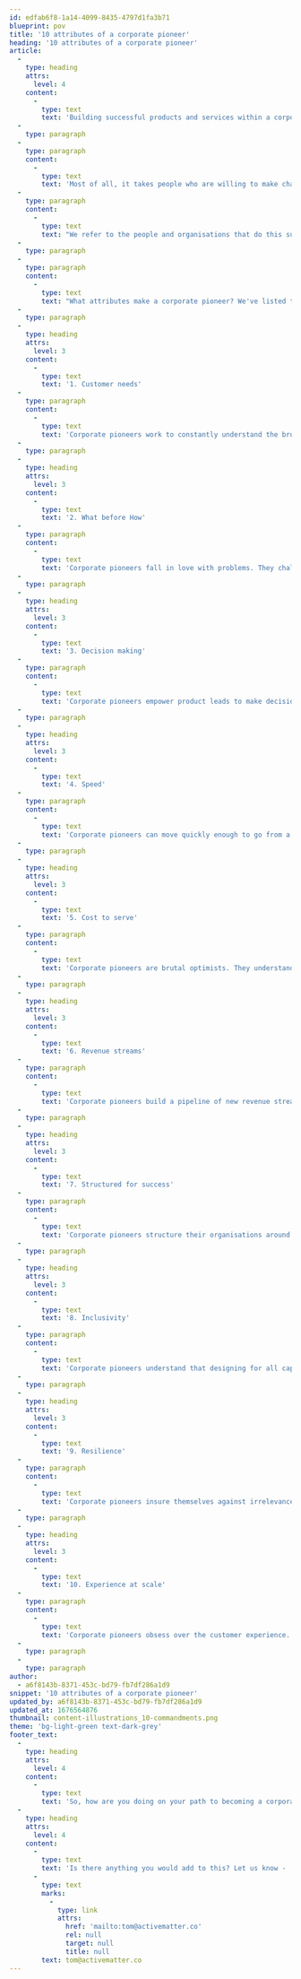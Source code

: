 ```yaml
---
id: edfab6f8-1a14-4099-8435-4797d1fa3b71
blueprint: pov
title: '10 attributes of a corporate pioneer'
heading: '10 attributes of a corporate pioneer'
article:
  -
    type: heading
    attrs:
      level: 4
    content:
      -
        type: text
        text: 'Building successful products and services within a corporate environment is hard. It takes brilliant design operations, a workable tech stack and a company-wide culture of invention, trust and collaboration.'
  -
    type: paragraph
  -
    type: paragraph
    content:
      -
        type: text
        text: 'Most of all, it takes people who are willing to make change happen. The ones who put themselves in the firing line to improve business as usual. The people who bring energy, optimism and new ideas to create things that drive the organisation forward.'
  -
    type: paragraph
    content:
      -
        type: text
        text: "We refer to the people and organisations that do this successfully as 'Corporate Pioneers'."
  -
    type: paragraph
  -
    type: paragraph
    content:
      -
        type: text
        text: "What attributes make a corporate pioneer? We've listed them below. Grab a pen and score your company /10 for each attribute."
  -
    type: paragraph
  -
    type: heading
    attrs:
      level: 3
    content:
      -
        type: text
        text: '1. Customer needs'
  -
    type: paragraph
    content:
      -
        type: text
        text: 'Corporate pioneers work to constantly understand the brutal realities of customers’ lives.'
  -
    type: paragraph
  -
    type: heading
    attrs:
      level: 3
    content:
      -
        type: text
        text: '2. What before How'
  -
    type: paragraph
    content:
      -
        type: text
        text: 'Corporate pioneers fall in love with problems. They challenge their thinking with other, more diverse perspectives and work to understand the often irrational reasons people make the choices they do. Only once they have a clear view of the problem do they give any thought to potential solutions.'
  -
    type: paragraph
  -
    type: heading
    attrs:
      level: 3
    content:
      -
        type: text
        text: '3. Decision making'
  -
    type: paragraph
    content:
      -
        type: text
        text: 'Corporate pioneers empower product leads to make decisions that bring the product closer to the customer. They prioritise customer success over fixing internal operational challenges.'
  -
    type: paragraph
  -
    type: heading
    attrs:
      level: 3
    content:
      -
        type: text
        text: '4. Speed'
  -
    type: paragraph
    content:
      -
        type: text
        text: 'Corporate pioneers can move quickly enough to go from a new idea to the product being in the hands of the customer within 8 weeks.'
  -
    type: paragraph
  -
    type: heading
    attrs:
      level: 3
    content:
      -
        type: text
        text: '5. Cost to serve'
  -
    type: paragraph
    content:
      -
        type: text
        text: 'Corporate pioneers are brutal optimists. They understand the realities of bringing a new idea to market and focus investment on those few opportunities with the potential to deliver meaningful impact.'
  -
    type: paragraph
  -
    type: heading
    attrs:
      level: 3
    content:
      -
        type: text
        text: '6. Revenue streams'
  -
    type: paragraph
    content:
      -
        type: text
        text: 'Corporate pioneers build a pipeline of new revenue streams that complement rather than cannibalise existing propositions.'
  -
    type: paragraph
  -
    type: heading
    attrs:
      level: 3
    content:
      -
        type: text
        text: '7. Structured for success'
  -
    type: paragraph
    content:
      -
        type: text
        text: 'Corporate pioneers structure their organisations around the customer experience. They have strong relationships across the business and reward teams based on shared success to generate company-wide momentum.'
  -
    type: paragraph
  -
    type: heading
    attrs:
      level: 3
    content:
      -
        type: text
        text: '8. Inclusivity'
  -
    type: paragraph
    content:
      -
        type: text
        text: 'Corporate pioneers understand that designing for all capabilities and physical potentials will make their products better for every single customer.'
  -
    type: paragraph
  -
    type: heading
    attrs:
      level: 3
    content:
      -
        type: text
        text: '9. Resilience'
  -
    type: paragraph
    content:
      -
        type: text
        text: 'Corporate pioneers insure themselves against irrelevance by allocating their resources proportionally between optimising and improving the core business (70%), opening new market opportunities (20%) and making breakthrough creations (10%).'
  -
    type: paragraph
  -
    type: heading
    attrs:
      level: 3
    content:
      -
        type: text
        text: '10. Experience at scale'
  -
    type: paragraph
    content:
      -
        type: text
        text: 'Corporate pioneers obsess over the customer experience. They optimise the onboarding journey and make the product experience so good that people want to tell their friends. And they build the systems to scale it.'
  -
    type: paragraph
  -
    type: paragraph
author:
  - a6f8143b-8371-453c-bd79-fb7df286a1d9
snippet: '10 attributes of a corporate pioneer'
updated_by: a6f8143b-8371-453c-bd79-fb7df286a1d9
updated_at: 1676564876
thumbnail: content-illustrations_10-commandments.png
theme: 'bg-light-green text-dark-grey'
footer_text:
  -
    type: heading
    attrs:
      level: 4
    content:
      -
        type: text
        text: 'So, how are you doing on your path to becoming a corporate pioneer?'
  -
    type: heading
    attrs:
      level: 4
    content:
      -
        type: text
        text: 'Is there anything you would add to this? Let us know - '
      -
        type: text
        marks:
          -
            type: link
            attrs:
              href: 'mailto:tom@activematter.co'
              rel: null
              target: null
              title: null
        text: tom@activematter.co
---
```

